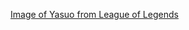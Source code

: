 [Image of Yasuo from League of Legends](https://ddragon.leagueoflegends.com/cdn/img/champion/splash/Yasuo_0.jpg)
